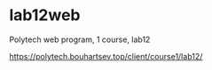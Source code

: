 # lab12web
Polytech web program, 1 course, lab12

https://polytech.bouhartsev.top/client/course1/lab12/